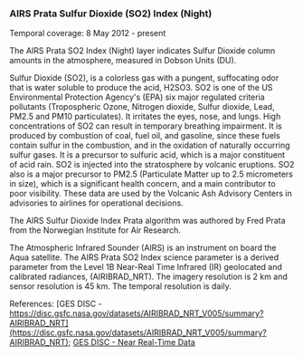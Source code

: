### AIRS Prata Sulfur Dioxide (SO2) Index (Night)
Temporal coverage:  8 May 2012 - present

The AIRS Prata SO2 Index (Night) layer indicates Sulfur Dioxide column amounts in the atmosphere, measured in Dobson Units (DU).  

Sulfur Dioxide (SO2), is a colorless gas with a pungent, suffocating odor that is water soluble to produce the acid, H2SO3. SO2 is one of the US Environmental Protection Agency's (EPA) six major regulated criteria pollutants (Tropospheric Ozone, Nitrogen dioxide, Sulfur dioxide, Lead, PM2.5 and PM10 particulates). It irritates the eyes, nose, and lungs. High concentrations of SO2 can result in temporary breathing impairment. It is produced by combustion of coal, fuel oil, and gasoline, since these fuels contain sulfur in the combustion, and in the oxidation of naturally occurring sulfur gases. It is a precursor to sulfuric acid, which is a major constituent of acid rain. SO2 is injected into the stratosphere by volcanic eruptions. SO2 also is a major precursor to PM2.5 (Particulate Matter up to 2.5 micrometers in size), which is a significant health concern, and a main contributor to poor visibility. These data are used by the Volcanic Ash Advisory Centers in advisories to airlines for operational decisions.

The AIRS Sulfur Dioxide Index Prata algorithm was authored by Fred Prata from the Norwegian Institute for Air Research.

The Atmospheric Infrared Sounder (AIRS) is an instrument on board the Aqua satellite. The AIRS Prata SO2 Index science parameter is a derived parameter from the Level 1B Near-Real Time Infrared (IR) geolocated and calibrated radiances, (AIRIBRAD_NRT). The imagery resolution is 2 km and sensor resolution is 45 km. The temporal resolution is daily.

References: [GES DISC - https://disc.gsfc.nasa.gov/datasets/AIRIBRAD_NRT_V005/summary?AIRIBRAD_NRT](https://disc.gsfc.nasa.gov/datasets/AIRIBRAD_NRT_V005/summary?AIRIBRAD_NRT); [GES DISC - Near Real-Time Data](https://disc.gsfc.nasa.gov/information/glossary/5810f92b698c14087bab4c5f/near-real-time-data?page=1)
